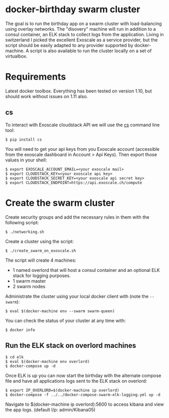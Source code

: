 # docker-birthday swarm cluster

The goal is to run the birthday app on a swarm cluster with load-balancing using overlay networks.
The "disovery" machine will run in addition to a consul container, an ELK stack to collect logs from the application.
Living in switzerland I picked the excellent Exoscale as a service provider, but the script should be easily adapted to any provider supported by docker-machine.
A script is also available to run the cluster locally on a set of virtualbox.

# Requirements

Latest docker toolbox. Everything has been tested on version 1.10, but should work without issues on 1.11 also.

## cs

To interact with Exoscale cloudstack API we will use the [cs](https://github.com/exoscale/cs) command line tool:

    $ pip install cs

You will need to get your api keys from you Exoscale account (accessible from the exoscale dashboard in Account > Api Keys).
Then export those values in your shell:

    $ export EXOSCALE_ACCOUNT_EMAIL=<your exoscale mail>
    $ export CLOUDSTACK_KEY=<your exoscale api key>
    $ export CLOUDSTACK_SECRET_KEY=<your exoscale api secret key>
    $ export CLOUDSTACK_ENDPOINT=https://api.exoscale.ch/compute

# Create the swarm cluster

Create security groups and add the necessary rules in them with the following script:

    $ ./networking.sh

Create a cluster using the script:

    $ ./create_swarm_on_exoscale.sh

The script will create 4 machines:

- 1 named overlord that will host a consul container and an optional ELK stack for logging purposes.
- 1 swarm master
- 2 swarm nodes

Administrate the cluster using your local docker client with (note the `--swarm`):

    $ eval $(docker-machine env --swarm swarm-queen)

You can check the status of your cluster at any time with:

    $ docker info

## Run the ELK stack on overlord machines

    $ cd elk
    $ eval $(docker-machine env overlord)
    $ docker-compose up -d

Once ELK is up you can now start the birthday with the alternate compose file and have all applications logs sent to the ELK stack on overlord:

    $ export IP_OVERLORD=$(docker-machine ip overlord)
    $ docker-compose -f ../../docker-compose-swarm-elk-logging.yml up -d

Navigate to $(docker-machine ip overlord):5600 to access kibana and view the app logs. (default l/p: admin/Kibana05)
